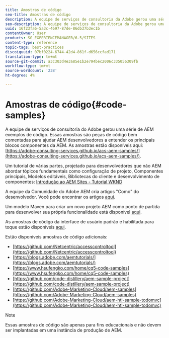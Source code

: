 ```yaml
---
title: Amostras de código
seo-title: Amostras de código
description: A equipe de serviços de consultoria da Adobe gerou uma série de AEM exemplos de código
seo-description: A equipe de serviços de consultoria da Adobe gerou uma série de AEM exemplos de código
uuid: 16f23fa6-5a3c-4697-87de-86db37b3ec1b
contentOwner: User
products: SG_EXPERIENCEMANAGER/6.5/SITES
content-type: reference
topic-tags: best-practices
discoiquuid: 07bf0224-6744-42d4-861f-d656ccfad171
translation-type: tm+mt
source-git-commit: a3c303d4e3a85e1b2e794bec2006c335056309fb
workflow-type: tm+mt
source-wordcount: '238'
ht-degree: 4%

---
```



# Amostras de código{#code-samples}

A equipe de serviços de consultoria do Adobe gerou uma série de AEM exemplos de código. Essas amostras são peças de código bem comentadas para ajudar AEM desenvolvedores a entender os principais blocos componentes da AEM. As amostras estão disponíveis aqui: [https://adobe-consulting-services.github.io/acs-aem-samples/](https://adobe-consulting-services.github.io/acs-aem-samples/).

Um tutorial de várias partes, projetado para desenvolvedores que não AEM abordar tópicos fundamentais como configuração de projeto, Componentes principais, Modelos editáveis, Bibliotecas do cliente e desenvolvimento de componentes: [Introdução ao AEM Sites - Tutorial WKND](https://helpx.adobe.com/experience-manager/kt/sites/using/getting-started-wknd-tutorial-develop.html)

A equipe da Comunidade do Adobe AEM cria artigos &quot;Como&quot; do desenvolvedor. Você pode encontrar os artigos [aqui](https://helpx.adobe.com/br/experience-manager/topics/how-to.html).

Um modelo Maven para criar um novo projeto AEM como ponto de partida para desenvolver sua própria funcionalidade está disponível [aqui](https://github.com/Adobe-Marketing-Cloud/aem-project-archetype).

As amostras de código da interface de usuário padrão e habilitada para toque estão disponíveis [aqui](/help/sites-developing/developing-components.md).

Estão disponíveis amostras de código adicionais:

* [https://github.com/Netcentric/accesscontroltool](https://github.com/Netcentric/accesscontroltool)
* [https://blogs.adobe.com/aemtutorials/](https://blogs.adobe.com/aemtutorials/)
* [https://www.hsufengko.com/home/cq5-code-samples](https://www.hsufengko.com/home/cq5-code-samples)
* [https://github.com/code-distillery/aem-sample-project](https://github.com/code-distillery/aem-sample-project)
* [https://github.com/Adobe-Marketing-Cloud/aem-samples](https://github.com/Adobe-Marketing-Cloud/aem-samples)
* [https://github.com/Adobe-Marketing-Cloud/aem-htl-sample-todomvc](https://github.com/Adobe-Marketing-Cloud/aem-htl-sample-todomvc)

>[!NOTE]
>
>Essas amostras de código são apenas para fins educacionais e não devem ser implantadas em uma instância de produção de AEM.

